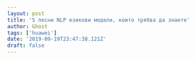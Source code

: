 ```yaml
---
layout: post
title: '5 лесни NLP езикови модели, които трябва да знаете'
author: Ghost
tags: ['huawei']
date: '2019-09-19T23:47:38.121Z'
draft: false
---
```




